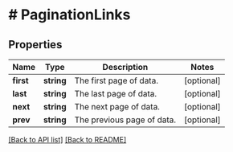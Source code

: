 # # PaginationLinks

## Properties

Name | Type | Description | Notes
------------ | ------------- | ------------- | -------------
**first** | **string** | The first page of data. | [optional]
**last** | **string** | The last page of data. | [optional]
**next** | **string** | The next page of data. | [optional]
**prev** | **string** | The previous page of data. | [optional]

[[Back to API list]](../../README.md#endpoints) [[Back to README]](../../README.md)
